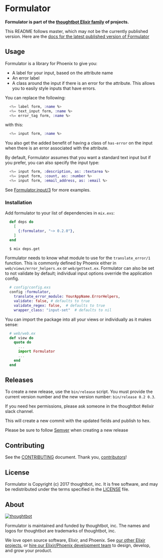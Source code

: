 # Formulator

**Formulator is part of the [thoughtbot Elixir family][elixir-phoenix] of projects.**

This README follows master, which may not be the currently published version.
Here are the [docs for the latest published version of Formulator](https://hexdocs.pm/formulator)

## Usage

Formulator is a library for Phoenix to give you:
* A label for your input, based on the attribute name
* An error label
* A class around the input if there is an error for the attribute. This allows
  you to easily style inputs that have errors.

You can replace the following:

```elixir
  <%= label form, :name %>
  <%= text_input form, :name %>
  <%= error_tag form, :name %>
```

with this:

```elixir
  <%= input form, :name %>
```

You also get the added benefit of having a class of `has-error` on the input
when there is an error associated with the attribute.

By default, Formulator assumes that you want a standard text input but if you
prefer, you can also specify the input type:

```elixir
  <%= input form, :description, as: :textarea %>
  <%= input form, :count, as: :number %>
  <%= input form, :email_address, as: :email %>
```

See [Formulator.input/3](https://hexdocs.pm/formulator/Formulator.html#input/3) for more examples.

### Installation

Add formulator to your list of dependencies in `mix.exs`:

```elixir
  def deps do
    [
      {:formulator, "~> 0.2.0"},
    ]
  end
```

```bash
  $ mix deps.get
```

Formulator needs to know what module to use for the `translate_error/1`
function. This is commonly defined by Phoenix either in
`web/views/error_helpers.ex` or `web/gettext.ex`. Formulator can also
be set to not validate by default; individual input options override
the application config.

```elixir
  # config/config.exs
  config :formulator,
    translate_error_module: YourAppName.ErrorHelpers,
    validate: false, # defaults to true
    validate_regex: false,  # defaults to true
    wrapper_class: "input-set"  # defaults to nil
```

You can import the package into all your views or individually as it makes
sense:
```elixir
  # web/web.ex
  def view do
    quote do
      ...
      import Formulator
      ...
    end
  end
```

## Releases

To create a new release, use the `bin/release` script. You must provide the
current version number and the new version number: `bin/release 0.2 0.3`.

If you need hex permissions, please ask someone in the thoughtbot #elixir slack
channel.

This will create a new commit with the updated fields and publish to hex.

Please be sure to follow [Semver] when creating a new release

[Semver]: https://semver.org/

## Contributing

See the [CONTRIBUTING] document.
Thank you, [contributors]!

  [CONTRIBUTING]: https://github.com/thoughtbot/formulator/blob/master/CONTRIBUTING.md
  [contributors]: https://github.com/thoughtbot/formulator/graphs/contributors

## License

Formulator is Copyright (c) 2017 thoughtbot, inc.
It is free software, and may be redistributed
under the terms specified in the [LICENSE] file.

  [LICENSE]: https://github.com/thoughtbot/formulator/blob/master/LICENSE

## About

[![thoughtbot][thoughtbot-logo]][thoughtbot]

Formulator is maintained and funded by thoughtbot, inc.
The names and logos for thoughtbot are trademarks of thoughtbot, inc.

We love open source software, Elixir, and Phoenix. See [our other Elixir
projects][elixir-phoenix], or [hire our Elixir/Phoenix development team][hire]
to design, develop, and grow your product.

  [thoughtbot]: https://thoughtbot.com?utm_source=github
  [thoughtbot-logo]: http://presskit.thoughtbot.com/images/thoughtbot-logo-for-readmes.svg
  [elixir-phoenix]: https://thoughtbot.com/services/elixir-phoenix?utm_source=github
  [hire]: https://thoughtbot.com?utm_source=github
